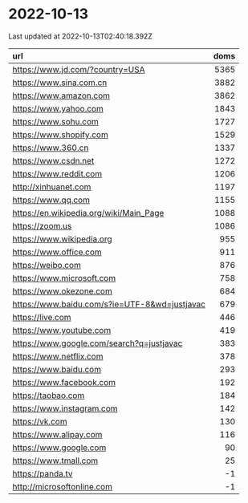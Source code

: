 # 2022-10-13

<!-- BEGIN -->
Last updated at 2022-10-13T02:40:18.392Z

url | doms
:- | -:
https://www.jd.com/?country=USA | 5365
https://www.sina.com.cn | 3882
https://www.amazon.com | 3862
https://www.yahoo.com | 1843
https://www.sohu.com | 1727
https://www.shopify.com | 1529
https://www.360.cn | 1337
https://www.csdn.net | 1272
https://www.reddit.com | 1206
http://xinhuanet.com | 1197
https://www.qq.com | 1155
https://en.wikipedia.org/wiki/Main_Page | 1088
https://zoom.us | 1086
https://www.wikipedia.org | 955
https://www.office.com | 911
https://weibo.com | 876
https://www.microsoft.com | 758
https://www.okezone.com | 684
https://www.baidu.com/s?ie=UTF-8&wd=justjavac | 679
https://live.com | 446
https://www.youtube.com | 419
https://www.google.com/search?q=justjavac | 383
https://www.netflix.com | 378
https://www.baidu.com | 293
https://www.facebook.com | 192
https://taobao.com | 184
https://www.instagram.com | 142
https://vk.com | 130
https://www.alipay.com | 116
https://www.google.com | 90
https://www.tmall.com | 25
https://panda.tv | -1
http://microsoftonline.com | -1
<!-- END -->
